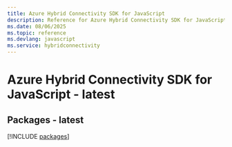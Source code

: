 ```yaml
---
title: Azure Hybrid Connectivity SDK for JavaScript
description: Reference for Azure Hybrid Connectivity SDK for JavaScript
ms.date: 08/06/2025
ms.topic: reference
ms.devlang: javascript
ms.service: hybridconnectivity
---
```

# Azure Hybrid Connectivity SDK for JavaScript - latest
## Packages - latest
[!INCLUDE [packages](hybrid-connectivity-index.md)]
